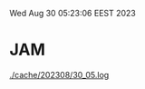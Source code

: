 Wed Aug 30 05:23:06 EEST 2023
# JAM
<a href='./cache/202308/30_05.log'>./cache/202308/30_05.log</a>
